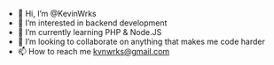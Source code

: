 - 👋 Hi, I’m @KevinWrks
- 👀 I’m interested in backend development
- 🌱 I’m currently learning PHP & Node.JS
- 💞️ I’m looking to collaborate on anything that makes me code harder
- 📫 How to reach me kvnwrks@gmail.com

<!---
KevinWrks/KevinWrks is a ✨ special ✨ repository because its `README.md` (this file) appears on your GitHub profile.
You can click the Preview link to take a look at your changes.
--->
